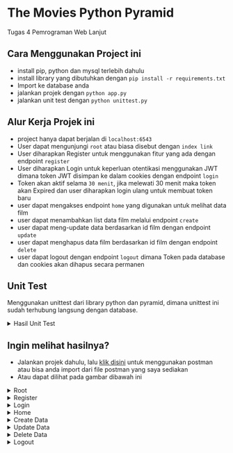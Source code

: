# The Movies Python Pyramid
Tugas 4  Pemrograman Web Lanjut

## Cara Menggunakan Project ini
- install pip, python dan mysql terlebih dahulu
- install library yang dibutuhkan dengan `pip install -r requirements.txt`
- Import ke database anda
- jalankan projek dengan `python app.py`
- jalankan unit test dengan `python unittest.py`

## Alur Kerja Projek ini
- project hanya dapat berjalan di `localhost:6543`
- User dapat mengunjungi `root` atau biasa disebut dengan `index link`
- User diharapkan Register untuk menggunakan fitur yang ada dengan endpoint `register`
- User diharapkan Login untuk keperluan otentikasi menggunakan JWT dimana token JWT disimpan ke dalam cookies dengan endpoint `login`
- Token akan aktif selama `30 menit`, jika melewati 30 menit maka token akan Expired dan user diharapkan login ulang untuk membuat token baru
- user dapat mengakses endpoint `home` yang digunakan untuk melihat data film
- user dapat menambahkan list data film melalui endpoint `create`
- user dapat meng-update data berdasarkan id film dengan endpoint `update`
- user dapat menghapus data film berdasarkan id film dengan endpoint `delete`
- user dapat logout dengan endpoint `logout` dimana Token pada database dan cookies akan dihapus secara permanen

## Unit Test
Menggunakan unittest dari library python dan pyramid, dimana unittest ini sudah terhubung langsung dengan database.
<details>
<summary>Hasil Unit Test</summary>

![Root](doc/Unittest.png)

</details>

## Ingin melihat hasilnya?
- Jalankan projek dahulu, lalu
[klik disini](https://www.postman.com/lunar-comet-757420/workspace/pwl-tugas-4/collection/30672519-de1b6f3a-45d6-4eea-a315-b69d810a6ae7?action=share&creator=30672519) untuk menggunakan postman atau bisa anda import dari file postman yang saya sediakan
- Atau dapat dilihat pada gambar dibawah ini

<details>
<summary>Root</summary>
Menggunakan method get tanpa form data, untuk mengecek apakah server dan API berjalan

![Root](doc/Root.png)

</details>

<details>
<summary>Register</summary>
Menggunakan method post dengan form data username dan password

![Register](doc/Register.png)

</details>

<details>
<summary>Login</summary>
Menggunakan method post dengan form data username dan password dan diberikan respon data berupa token untuk autentikasi JWT

![Login](doc/Login.png)

</details>

<details>
<summary>Home</summary>
Menggunakan method get tanpa form data dan menghasilkan data list movie yang sudah pernah di input oleh user

![Home](doc/Home.png)

</details>

<details>
<summary>Create Data</summary>
Menggunakan method post dengan form data judul, genre, tahun(int), director

![Create](doc/Create.png)

</details>

<details>
<summary>Update Data</summary>
Menggunakan method put dengan form data id, judul, genre, tahun(int), director

![Update](doc/Update.png)

</details>

<details>
<summary>Delete Data</summary>
Menggunakan method delete dengan form data id

![Delete](doc/Delete.png)

</details>

<details>
<summary>Logout</summary>
Menggunakan method delete tanpa form data

![Logout](doc/Logout.png)

</details>
